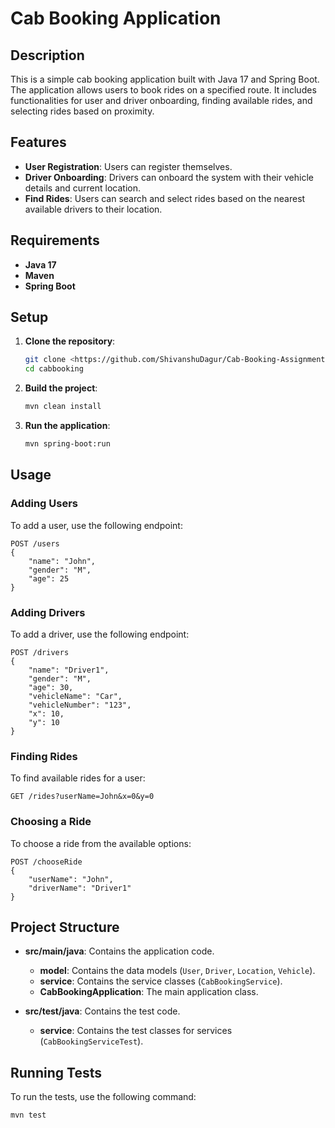 # Cab Booking Application

## Description

This is a simple cab booking application built with Java 17 and Spring Boot. The application allows users to book rides on a specified route. It includes functionalities for user and driver onboarding, finding available rides, and selecting rides based on proximity.

## Features

- **User Registration**: Users can register themselves.
- **Driver Onboarding**: Drivers can onboard the system with their vehicle details and current location.
- **Find Rides**: Users can search and select rides based on the nearest available drivers to their location.

## Requirements

- **Java 17**
- **Maven**
- **Spring Boot**

## Setup

1. **Clone the repository**:
   ```bash
   git clone <https://github.com/ShivanshuDagur/Cab-Booking-Assignment.git>
   cd cabbooking
   ```

2. **Build the project**:
   ```bash
   mvn clean install
   ```

3. **Run the application**:
   ```bash
   mvn spring-boot:run
   ```

## Usage

### Adding Users

To add a user, use the following endpoint:

```http
POST /users
{
    "name": "John",
    "gender": "M",
    "age": 25
}
```

### Adding Drivers

To add a driver, use the following endpoint:

```http
POST /drivers
{
    "name": "Driver1",
    "gender": "M",
    "age": 30,
    "vehicleName": "Car",
    "vehicleNumber": "123",
    "x": 10,
    "y": 10
}
```

### Finding Rides

To find available rides for a user:

```http
GET /rides?userName=John&x=0&y=0
```

### Choosing a Ride

To choose a ride from the available options:

```http
POST /chooseRide
{
    "userName": "John",
    "driverName": "Driver1"
}
```

## Project Structure

- **src/main/java**: Contains the application code.
  - **model**: Contains the data models (`User`, `Driver`, `Location`, `Vehicle`).
  - **service**: Contains the service classes (`CabBookingService`).
  - **CabBookingApplication**: The main application class.

- **src/test/java**: Contains the test code.
  - **service**: Contains the test classes for services (`CabBookingServiceTest`).

## Running Tests

To run the tests, use the following command:

```bash
mvn test
```
